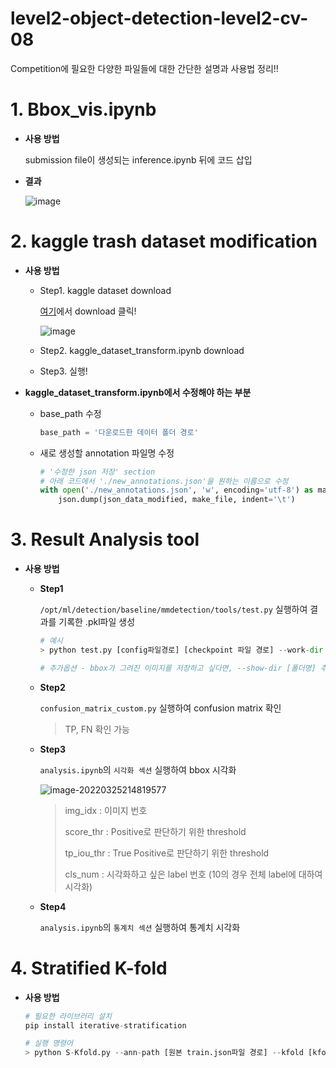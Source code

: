 # level2-object-detection-level2-cv-08

Competition에 필요한 다양한 파일들에 대한 간단한 설명과 사용법 정리!!

# 1. Bbox_vis.ipynb

- **사용 방법**

  submission file이 생성되는 inference.ipynb 뒤에 코드 삽입

- **결과**

  ![image](https://user-images.githubusercontent.com/71866756/159278927-57bd4b8f-ef48-4b84-93bd-7102bcc6bdf5.png)

# 2. kaggle trash dataset modification

- **사용 방법**

  - Step1. kaggle dataset download

    [여기](https://www.kaggle.com/datasets/kneroma/tacotrashdataset?select=data)에서 download 클릭!

    ![image](https://user-images.githubusercontent.com/71866756/160035859-b0c0cf95-4930-4701-a22c-2398ae993f28.png)

  - Step2. kaggle_dataset_transform.ipynb download

  - Step3. 실행!

- **kaggle_dataset_transform.ipynb에서 수정해야 하는 부분**

  - base_path 수정

    ```python
    base_path = '다운로드한 데이터 폴더 경로'
    ```

  - 새로 생성할 annotation 파일명 수정

    ```python
    # '수정한 json 저장' section
    # 아래 코드에서 './new_annotations.json'을 원하는 이름으로 수정
    with open('./new_annotations.json', 'w', encoding='utf-8') as make_file:
        json.dump(json_data_modified, make_file, indent='\t')
    ```


# 3. Result Analysis tool

- **사용 방법**

  - **Step1**  

    `/opt/ml/detection/baseline/mmdetection/tools/test.py` 실행하여 결과를 기록한 .pkl파일 생성

    ```python
    # 예시
    > python test.py [config파일경로] [checkpoint 파일 경로] --work-dir [metric을 저장할 폴더 경로] --out [pkl 파일 저장 폴더 경로] 
    
    # 추가옵션 - bbox가 그려진 이미지를 저장하고 싶다면, --show-dir [폴더명] 추가
    ```

    

  - **Step2** 

    `confusion_matrix_custom.py` 실행하여 confusion matrix 확인

    > TP, FN 확인 가능

    

  - **Step3**

    `analysis.ipynb`의 `시각화 섹션` 실행하여 bbox 시각화

    ![image-20220325214819577](../../../AppData/Roaming/Typora/typora-user-images/image-20220325214821058.png)

    > img_idx : 이미지 번호
    >
    > score_thr : Positive로 판단하기 위한 threshold
    >
    > tp_iou_thr : True Positive로 판단하기 위한 threshold
    >
    > cls_num : 시각화하고 싶은 label 번호 (10의 경우 전체 label에 대하여 시각화)

  - **Step4**

    `analysis.ipynb`의 `통계치 섹션` 실행하여 통계치 시각화

# 4. Stratified K-fold

- **사용 방법**

  ```python
  # 필요한 라이브러리 설치
  pip install iterative-stratification
  ```
  
  ```python
  # 실행 명령어
  > python S-Kfold.py --ann-path [원본 train.json파일 경로] --kfold [kfold에서 k]--save-dir [새로운 annotation file 저장 directory] 
  ```
  
  
